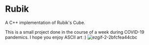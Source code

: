# Rubik
A C++ implementation of Rubik's Cube.

This is a small project done in the course of a week during COVID-19 pandemics.
I hope you enjoy ASCII art :)
![ezgif-2-2bfcfea44cbc](https://user-images.githubusercontent.com/11033989/80433025-2beed600-88cc-11ea-8c9a-55a6416ee2da.gif)
